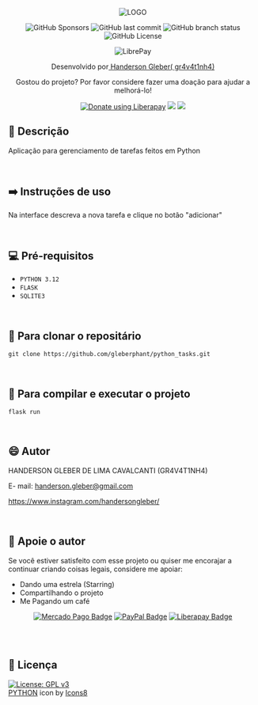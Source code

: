 <div  align="center">

![LOGO](https://img.icons8.com/plasticine/200/python.png)
<br>

![GitHub Sponsors](https://img.shields.io/github/sponsors/gleberphant)
![GitHub last commit](https://img.shields.io/github/last-commit/gleberphant/python_tasks)
![GitHub branch status](https://img.shields.io/github/checks-status/gleberphant/python_tasks/master)
![GitHub License](https://img.shields.io/github/license/gleberphant/python_tasks)

![LibrePay](https://img.shields.io/liberapay/receives/gleberphant.svg?logo=liberapay)




Desenvolvido por<a href=biolivre.com.br/handersongleber> Handerson Gleber( gr4v4t1nh4) </a>


Gostou do projeto? Por favor considere fazer uma doação para ajudar a melhorá-lo!

<a href="https://liberapay.com/gleberphant/donate"><img alt="Donate using Liberapay" src="https://img.shields.io/badge/Liberapay-F6C915?logo=liberapay&logoColor=000&style=flat"></a>
<a href="http://link.mercadopago.com.br/handersongleber" ><img src="https://img.shields.io/badge/Mercado%20Pago-00B1EA?logo=mercadopago&logoColor=fff&style=flat"></a>
<a href="https://www.paypal.com/donate/?business=GZCPGEVTCZ8VW&no_recurring=0&currency_code=USD" ><img src="https://img.shields.io/badge/PayPal-003087?logo=paypal&logoColor=fff&style=flat"></a>


</div>



## 🐙 Descrição

Aplicação para gerenciamento de tarefas feitos em Python

<br>

## ➡️ Instruções de uso

Na interface descreva a nova tarefa e clique no botão "adicionar"

<br>

## 💻 Pré-requisitos

-  `PYTHON 3.12`
-  `FLASK`
-  `SQLITE3`


<br>

## 🚀 Para clonar o repositário

```
git clone https://github.com/gleberphant/python_tasks.git
```

<br>

## 💾 Para compilar e executar o projeto

```
flask run
```

<br>


## 😄 Autor

HANDERSON GLEBER DE LIMA CAVALCANTI (GR4V4T1NH4)

E- mail:  handerson.gleber@gmail.com

https://www.instagram.com/handersongleber/

<br>

## 🤝 Apoie o autor

Se você estiver satisfeito com esse projeto ou quiser me encorajar a continuar criando coisas legais, considere me apoiar:

- Dando uma estrela (Starring) 
- Compartilhando o projeto 
- Me Pagando um café  


<div align=center>

[![Mercado Pago Badge](https://img.shields.io/badge/Mercado%20Pago-00B1EA?logo=mercadopago&logoColor=fff&style=flat)]("http://link.mercadopago.com.br/handersongleber") 
[![PayPal Badge](https://img.shields.io/badge/PayPal-003087?logo=paypal&logoColor=fff&style=flat)]("https://www.paypal.com/donate/?business=GZCPGEVTCZ8VW&no_recurring=0&currency_code=USD")
[![Liberapay Badge](https://img.shields.io/badge/Liberapay-F6C915?logo=liberapay&logoColor=000&style=flat)](https://liberapay.com/gleberphant/donate)

<br>
<br>
</div>

## 📝 Licença

[![License: GPL v3](https://img.shields.io/badge/License-GPLv3-blue.svg)](https://www.gnu.org/licenses/gpl-3.0)
<br> <a target="_blank" href="https://icons8.com/icon/FBycNmdwUQz1/java">PYTHON</a> icon by <a target="_blank" href="https://icons8.com">Icons8</a>


